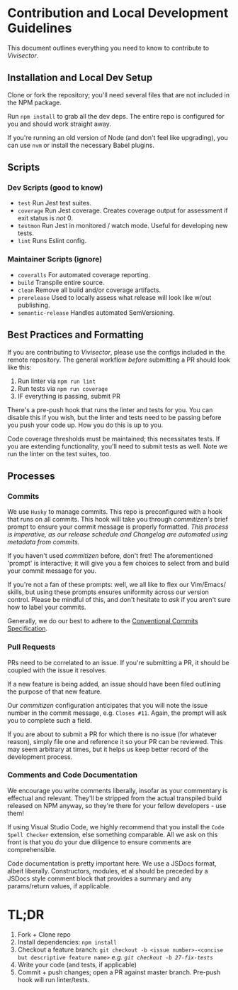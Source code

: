 # Contribution and Local Development Guidelines

This document outlines everything you need to know to contribute to *Vivisector*.

## Installation and Local Dev Setup
Clone or fork the repository; you'll need several files that are not included in the NPM package.

Run `npm install` to grab all the dev deps. The entire repo is configured for you and should work straight away. 

If you're running an old version of Node (and don't feel like upgrading), you can use `nvm` or install the necessary Babel plugins.

## Scripts
### Dev Scripts (good to know)
  - `test` Run Jest test suites.
  - `coverage` Run Jest coverage. Creates coverage output for assessment if exit status is *not* 0.
  - `testmon` Run Jest in monitored / watch mode. Useful for developing new tests.
  - `lint` Runs Eslint config.

### Maintainer Scripts (ignore)
  - `coveralls` For automated coverage reporting.
  - `build` Transpile entire source.
  - `clean` Remove all build and/or coverage artifacts.
  - `prerelease` Used to locally assess what release will look like w/out publishing.
  - `semantic-release` Handles automated SemVersioning.

## Best Practices and Formatting
If you are contributing to *Vivisector*, please use the configs included in the remote repository. The general workflow *before* submitting a PR should look like this:
  1. Run linter via `npm run lint`
  2. Run tests via `npm run coverage`
  3. IF everything is passing, submit PR

There's a pre-push hook that runs the linter and tests for you. You can disable this if you wish, but the linter and tests need to be passing before you push your code up. How you do this is up to you.

Code coverage thresholds must be maintained; this necessitates tests. If you are extending functionality, you'll need to submit tests as well. Note we run the linter on the test suites, too.

## Processes

### Commits

We use `Husky` to manage commits. This repo is preconfigured with a hook that runs on all commits. This hook will take you through *commitizen's* brief prompt to ensure your commit message is properly formatted. *This process is imperative, as our release schedule and Changelog are automated using metadata from commits.*

If you haven't used *commitizen* before, don't fret! The aforementioned 'prompt' is interactive; it will give you a few choices to select from and build your commit message for you. 

If you're not a fan of these prompts: well, we all like to flex our Vim/Emacs/<your-preferred-text-editor> skills, but using these prompts ensures uniformity across our version control. Please be mindful of this, and don't hesitate to *ask* if you aren't sure how to label your commits.

Generally, we do our best to adhere to the [Conventional Commits Specification](https://www.conventionalcommits.org/en/v1.0.0-beta.4/).

### Pull Requests

PRs need to be correlated to an issue. If you're submitting a PR, it should be coupled with the issue it resolves. 

If a new feature is being added, an issue should have been filed outlining the purpose of that new feature. 

Our *commitizen* configuration anticipates that you will note the issue number in the commit message, e.g. `Closes #11`. Again, the prompt will ask you to complete such a field.

If you are about to submit a PR for which there is no issue (for whatever reason), simply file one and reference it so your PR can be reviewed. This may seem arbitrary at times, but it helps us keep better record of the development process.

### Comments and Code Documentation

We encourage you write comments liberally, insofar as your commentary is effectual and relevant. They'll be stripped from the actual transpiled build released on NPM anyway, so they're there for your fellow developers - use them!

If using Visual Studio Code, we highly recommend that you install the `Code Spell Checker` extension, else something comparable. All we ask on this front is that you do your due diligence to ensure comments are comprehensible.


Code documentation is pretty important here. We use a JSDocs format, albeit liberally. Constructors, modules, et al should be preceded by a JSDocs style comment block that provides a summary and any params/return values, if applicable.

# TL;DR
1. Fork + Clone repo
2. Install dependencies: `npm install` 
3. Checkout a feature branch: `git checkout -b <issue number>-<concise but descriptive feature name>` *e.g. `git checkout -b 27-fix-tests`*
4. Write your code (and tests, if applicable)
5. Commit + push changes; open a PR against master branch. Pre-push hook will run linter/tests.